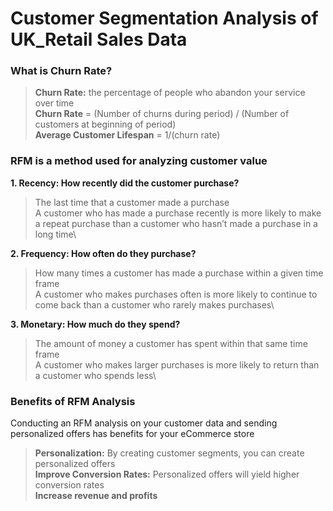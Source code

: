 # Customer Segmentation Analysis of UK_Retail Sales Data

### What is Churn Rate?
> **Churn Rate:** the percentage of people who abandon your service over time\
> **Churn Rate** = (Number of churns during period) / (Number of customers at beginning of period)\
> **Average Customer Lifespan** = 1/(churn rate)


### RFM is a method used for analyzing customer value
 **1. Recency: How recently did the customer purchase?**
> The last time that a customer made a purchase\
> A customer who has made a purchase recently is more likely to make a repeat purchase than a customer who hasn’t made a purchase in a long time\

**2. Frequency: How often do they purchase?**
> How many times a customer has made a purchase within a given time frame\
> A customer who makes purchases often is more likely to continue to come back than a customer who rarely makes purchases\

**3. Monetary: How much do they spend?**
> The amount of money a customer has spent within that same time frame\
> A customer who makes larger purchases is more likely to return than a customer who spends less\


### Benefits of RFM Analysis
Conducting an RFM analysis on your customer data and sending personalized offers has benefits for your eCommerce store

> **Personalization:** By creating customer segments, you can create personalized offers\
> **Improve Conversion Rates:** Personalized offers will yield higher conversion rates\
> **Increase revenue and profits**

